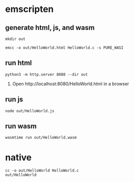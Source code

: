 # emscripten

## generate html, js, and wasm

    mkdir out

    emcc -o out/HelloWorld.html HelloWorld.c -s PURE_WASI

## run html

    python3 -m http.server 8080 --dir out

1. Open http://localhost:8080/HelloWorld.html in a browser

## run js

    node out/HelloWorld.js

## run wasm

    wasmtime run out/HelloWorld.wasm


# native

    cc -o out/HelloWorld HelloWorld.c
    out/HelloWorld
